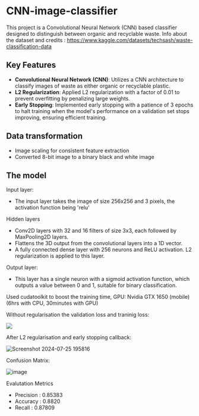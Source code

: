 # CNN-image-classifier

This project is a Convolutional Neural Network (CNN) based classifier designed to distinguish between organic and recyclable waste.
Info about the dataset and credits : https://www.kaggle.com/datasets/techsash/waste-classification-data

## Key Features

- **Convolutional Neural Network (CNN)**: Utilizes a CNN architecture to classify images of waste as either organic or recyclable plastic.
- **L2 Regularization**: Applied L2 regularization with a factor of 0.01 to prevent overfitting by penalizing large weights.
- **Early Stopping**: Implemented early stopping with a patience of 3 epochs to halt training when the model's performance on a validation set stops improving, ensuring efficient training.


## Data transformation

- Image scaling for consistent feature extraction
- Converted 8-bit image to a binary black and white image

## The model
Input layer:
- The input layer takes the image of size 256x256 and 3 pixels, the activation function being 'relu'

Hidden layers
- Conv2D layers with 32 and 16 filters of size 3x3, each followed by MaxPooling2D layers.
- Flattens the 3D output from the convolutional layers into a 1D vector.
- A fully connected dense layer with 256 neurons and ReLU activation. L2 regularization is applied to this layer.

Output layer:
- This layer has a single neuron with a sigmoid activation function, which outputs a value between 0 and 1, suitable for binary classification.

Used cudatoolkit to boost the training time, GPU: Nvidia GTX 1650 (mobile) (6hrs with CPU, 30minutes with GPU)


Without regularisation the validation loss and traninig loss:

![](https://github.com/user-attachments/assets/6c1983e1-7320-4b1e-a7aa-a245670baa60)

After L2 regularisation and early stopping callback:


![Screenshot 2024-07-25 195816](https://github.com/user-attachments/assets/dfc85c0d-ead2-4157-a5ff-f05ce20db154)



Confusion Matrix:

![image](https://github.com/user-attachments/assets/51c9ea43-e939-47db-a673-a7edc7b0ddf3)

Evalutation Metrics
- Precision : 0.85383
- Accuracy : 0.8820
- Recall : 0.87809










